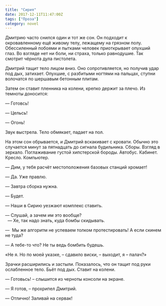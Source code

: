 ```yaml
---
title: "Сирия"
date: 2017-12-11T11:47:00Z
tags: ["Проза"]
category: novel
---
```


Дмитрию часто снился один и тот же сон. Он подходит к окровавленному ещё живому телу, лежащему на грязном полу. Обессиленный побоями и пытками человек приоткрывает опухший глаз. Во взгляде нет ни боли, ни страха, только равнодушие. Так смотрит чёрнота дула пистолета. 

Дмитрий тащит тело лицом вниз. Оно сопротивляется, но получив удар под дых, затихает. Опухшие, с разбитыми ногтями на пальцах, ступни волочатся по шершавым бетонным плитам. 

Затем он ставит пленника на колени, крепко держит за плечо. Из темноты доносится: 

— Готовсь! 

— Цельсь! 

— Огонь! 

Звук выстрела. Тело обмякает, падает на пол. 

На этом сон обрывается, и Дмитрий вскакивает с кровати. Обычно это случается минут за пятнадцать до сигнала будильника. Сборы. Взгляд в зеркало. Поглаживание густой хипстерской бороды. Автобус. Кабинет. Кресло. Компьютер. 

— Дим, у тебя расчёт местоположения базовых станций хромает! 

— Да. Уже правлю. 

— Завтра сборка нужна. 

— Будет. 

— Наши в Сирию уезжают комплекс ставить. 

— Слушай, а зачем им это вообще?  
 
— Хе, так надо знать, куда бомбы скидывать. 

—  Мы же алгоритм не успеваем толком протестировать! А если скинем не туда? 

— А тебе-то что? Не ты ведь бомбить будешь.

«Не я. Но по моей указке, – сдавило виски, – выходит, я – палач?» 

Зрачки расширились и застыли. Показалось, что он тащит под руки ослабленное тело. Бьёт под дых. Ставит на колени. 

— Готовьсь! – слышится из черноты консоли на экране. 

— Я готов, – прохрипел Дмитрий. 

— Отлично! Заливай на сервак!

